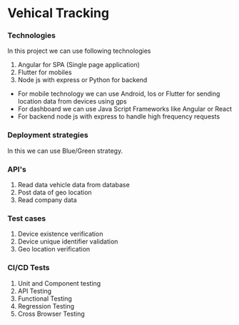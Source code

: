 # Vehical Tracking

### Technologies

In this project we can use following technologies

1. Angular for SPA (Single page application)
2. Flutter for mobiles
3. Node js with express or Python for backend


* For mobile technology we can use Android, Ios or Flutter for sending location data from devices using gps
* For dashboard we can use Java Script Frameworks like Angular or React
* For backend node js with express to handle high frequency requests

### Deployment strategies

In this we can use Blue/Green strategy.

### API's

1. Read data vehicle data from database
2. Post data of geo location 
3. Read company data

### Test cases

1. Device existence verification
2. Device unique identifier validation
3. Geo location verification

### CI/CD Tests

1. Unit and Component testing
2. API Testing
3. Functional Testing
4. Regression Testing
5. Cross Browser Testing






